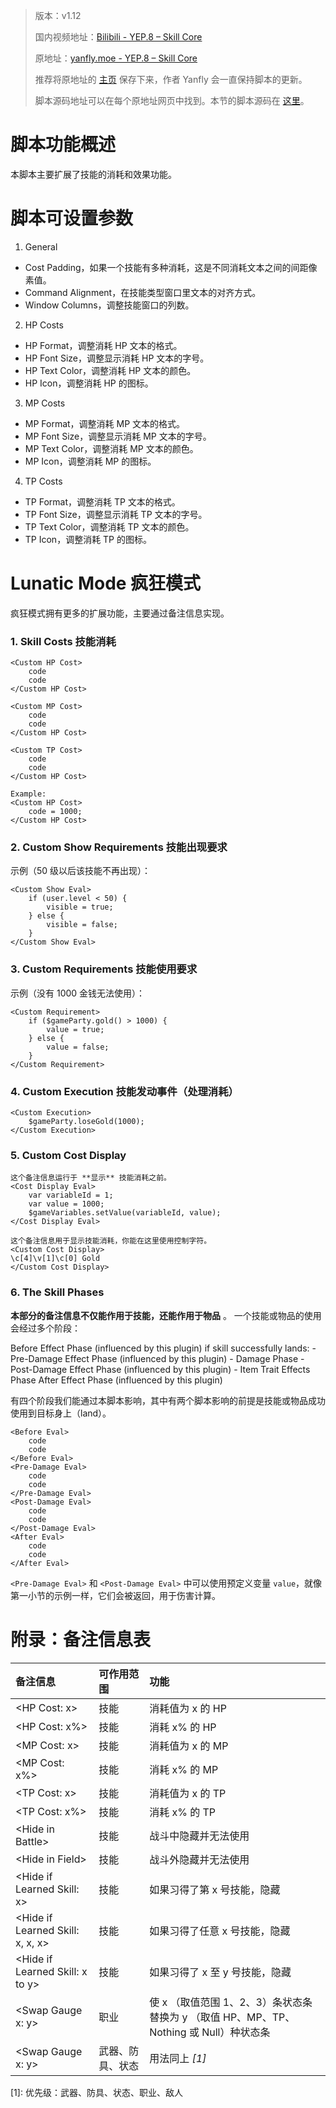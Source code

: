 > 版本：v1.12
>
> 国内视频地址：[Bilibili - YEP.8 – Skill Core](https://www.bilibili.com/video/av3174787/#page=13)
>
> 原地址：[yanfly.moe - YEP.8 – Skill Core](http://yanfly.moe/2015/10/13/yep-8-skill-core/)
> 
> 推荐将原地址的 [主页](http://yanfly.moe/yep/) 保存下来，作者 Yanfly 会一直保持脚本的更新。
> 
> 脚本源码地址可以在每个原地址网页中找到。本节的脚本源码在 [这里](https://www.dropbox.com/s/0k4pwh2q45xrjjh/YEP_SkillCore.js?dl=0)。

# 脚本功能概述

本脚本主要扩展了技能的消耗和效果功能。

# 脚本可设置参数

1. General

- Cost Padding，如果一个技能有多种消耗，这是不同消耗文本之间的间距像素值。
- Command Alignment，在技能类型窗口里文本的对齐方式。
- Window Columns，调整技能窗口的列数。

2. HP Costs

- HP Format，调整消耗 HP 文本的格式。
- HP Font Size，调整显示消耗 HP 文本的字号。
- HP Text Color，调整消耗 HP 文本的颜色。
- HP Icon，调整消耗 HP 的图标。

3. MP Costs

- MP Format，调整消耗 MP 文本的格式。
- MP Font Size，调整显示消耗 MP 文本的字号。
- MP Text Color，调整消耗 MP 文本的颜色。
- MP Icon，调整消耗 MP 的图标。

4. TP Costs

- TP Format，调整消耗 TP 文本的格式。
- TP Font Size，调整显示消耗 TP 文本的字号。
- TP Text Color，调整消耗 TP 文本的颜色。
- TP Icon，调整消耗 TP 的图标。

# Lunatic Mode 疯狂模式

疯狂模式拥有更多的扩展功能，主要通过备注信息实现。

### 1. Skill Costs 技能消耗

```
<Custom HP Cost>
    code
    code
</Custom HP Cost>

<Custom MP Cost>
    code
    code
</Custom HP Cost>

<Custom TP Cost>
    code
    code
</Custom HP Cost>

Example:
<Custom HP Cost>
    code = 1000;
</Custom HP Cost>
```

### 2. Custom Show Requirements 技能出现要求

示例（50 级以后该技能不再出现）：

```
<Custom Show Eval>
    if (user.level < 50) {
        visible = true;
    } else {
        visible = false;
    }
</Custom Show Eval>
```

### 3. Custom Requirements 技能使用要求

示例（没有 1000 金钱无法使用）：
```
<Custom Requirement>
    if ($gameParty.gold() > 1000) {
        value = true;
    } else {
        value = false;
    }
</Custom Requirement>
```

### 4. Custom Execution 技能发动事件（处理消耗）

```
<Custom Execution>
    $gameParty.loseGold(1000);
</Custom Execution>
```

### 5. Custom Cost Display

```
这个备注信息运行于 **显示** 技能消耗之前。
<Cost Display Eval>
    var variableId = 1;
    var value = 1000;
    $gameVariables.setValue(variableId, value);
</Cost Display Eval>
```

```
这个备注信息用于显示技能消耗，你能在这里使用控制字符。
<Custom Cost Display>
\c[4]\v[1]\c[0] Gold
</Custom Cost Display>
```

### 6. The Skill Phases

**本部分的备注信息不仅能作用于技能，还能作用于物品** 。
一个技能或物品的使用会经过多个阶段：

Before Effect Phase (influenced by this plugin)
if skill successfully lands:
    - Pre-Damage Effect Phase (influenced by this plugin)
    - Damage Phase
    - Post-Damage Effect Phase (influenced by this plugin)
    - Item Trait Effects Phase
After Effect Phase (influenced by this plugin)

有四个阶段我们能通过本脚本影响，其中有两个脚本影响的前提是技能或物品成功使用到目标身上（land）。

```
<Before Eval>
    code
    code
</Before Eval>
<Pre-Damage Eval>
    code
    code
</Pre-Damage Eval>
<Post-Damage Eval>
    code
    code
</Post-Damage Eval>
<After Eval>
    code
    code
</After Eval>
```

`<Pre-Damage Eval>` 和 `<Post-Damage Eval>` 中可以使用预定义变量 `value`，就像第一小节的示例一样，它们会被返回，用于伤害计算。


# 附录：备注信息表

备注信息|可作用范围|功能
:-|:-|:-
&lt;HP Cost: x>|技能|消耗值为 x 的 HP
&lt;HP Cost: x%>|技能|消耗 x% 的 HP
&lt;MP Cost: x>|技能|消耗值为 x 的 MP
&lt;MP Cost: x%>|技能|消耗 x% 的 MP
&lt;TP Cost: x>|技能|消耗值为 x 的 TP
&lt;TP Cost: x%>|技能|消耗 x% 的 TP
&lt;Hide in Battle>|技能|战斗中隐藏并无法使用
&lt;Hide in Field>|技能|战斗外隐藏并无法使用
&lt;Hide if Learned Skill: x>|技能|如果习得了第 x 号技能，隐藏
&lt;Hide if Learned Skill: x, x, x>|技能|如果习得了任意 x 号技能，隐藏
&lt;Hide if Learned Skill: x to y>|技能|如果习得了 x 至 y 号技能，隐藏
&lt;Swap Gauge x: y>|职业|使 x （取值范围 1、2、3）条状态条替换为 y （取值 HP、MP、TP、Nothing 或 Null）种状态条
&lt;Swap Gauge x: y>|武器、防具、状态|用法同上 *[1]*

\[1]: 优先级：武器、防具、状态、职业、敌人

